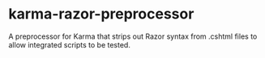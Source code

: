 # karma-razor-preprocessor
A preprocessor for Karma that strips out Razor syntax from .cshtml files to allow integrated scripts to be tested.
